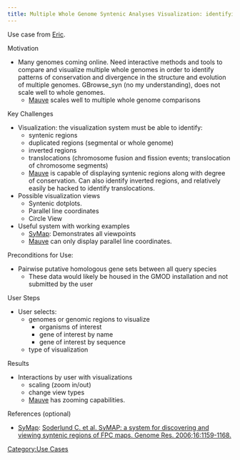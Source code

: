 ```yaml
---
title: Multiple Whole Genome Syntenic Analyses Visualization: identifying patterns of conservation and divergence across multiple whole genomes
---
```


Use case from [Eric](Eric "wikilink").

Motivation  

-   Many genomes coming online. Need interactive methods and tools to
    compare and visualize multiple whole genomes in order to identify
    patterns of conservation and divergence in the structure and
    evolution of multiple genomes. GBrowse\_syn (no my understanding),
    does not scale well to whole genomes.
    -   [Mauve](http://asap.ahabs.wisc.edu/mauve/index.php) scales well
        to multiple whole genome comparisons

Key Challenges  

-   Visualization: the visualization system must be able to identify:
    -   syntenic regions
    -   duplicated regions (segmental or whole genome)
    -   inverted regions
    -   translocations (chromosome fusion and fission events;
        translocation of chromosome segments)
    -   [Mauve](http://asap.ahabs.wisc.edu/mauve/index.php) is capable
        of displaying syntenic regions along with degree
        of conservation. Can also identify inverted regions, and
        relatively easily be hacked to identify translocations.
-   Possible visualization views
    -   Syntenic dotplots.
    -   Parallel line coordinates
    -   Circle View
-   Useful system with working examples
    -   [SyMap](http://symapdb.org): Demonstrates all viewpoints
    -   [Mauve](http://asap.ahabs.wisc.edu/mauve/index.php) can only
        display parallel line coordinates.

Preconditions for Use:  

-   Pairwise putative homologous gene sets between all query species
    -   These data would likely be housed in the GMOD installation and
        not submitted by the user

User Steps  

-   User selects:
    -   genomes or genomic regions to visualize
        -   organisms of interest
        -   gene of interest by name
        -   gene of interest by sequence
    -   type of visualization

Results  

-   Interactions by user with visualizations
    -   scaling (zoom in/out)
    -   change view types
    -   [Mauve](http://asap.ahabs.wisc.edu/mauve/index.php) has
        zooming capabilities.

References (optional)  

-   [SyMap](http://symapdb.org): [Soderlund C. et al. SyMAP: a system
    for discovering and viewing syntenic regions of FPC maps.
    Genome Res.
    2006;16:1159-1168.](http://bioinformatics.oxfordjournals.org/cgi/ijlink?linkType=ABST&journalCode=genome&resid=16/9/1159)

[Category:Use Cases](Category:Use_Cases "wikilink")

